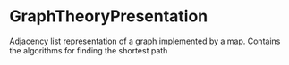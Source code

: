 # GraphTheoryPresentation
Adjacency list representation of a graph implemented by a map. Contains the algorithms for finding the shortest path
